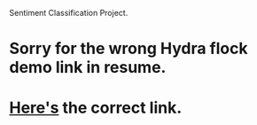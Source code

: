 Sentiment Classification Project.

# Sorry for the wrong Hydra flock demo link in resume. 
# [Here's](http://github.com/HTTP-APIs/hydra-flock-demo) the correct link.
